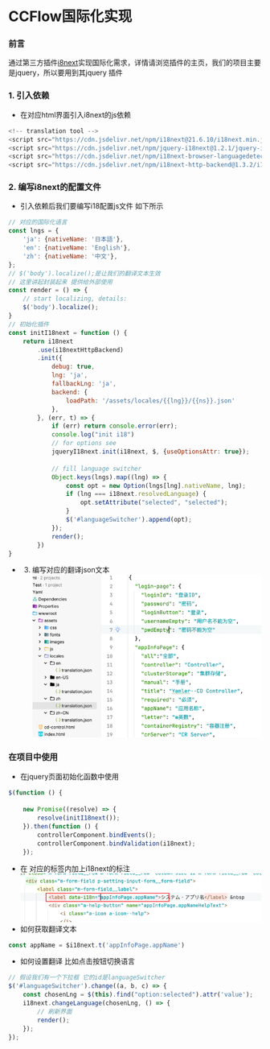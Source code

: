 # CCFlow国际化实现
### 前言
通过第三方插件[i8next](https://www.i18next.com/)实现国际化需求，详情请浏览插件的主页，我们的项目主要是jquery，所以要用到其jquery 插件
### 1. 引入依赖
- 在对应html界面引入i8next的js依赖
```javascript
<!-- translation tool -->
<script src="https://cdn.jsdelivr.net/npm/i18next@21.6.10/i18next.min.js"></script>
<script src="https://cdn.jsdelivr.net/npm/jquery-i18next@1.2.1/jquery-i18next.min.js"></script>
<script src="https://cdn.jsdelivr.net/npm/i18next-browser-languagedetector@6.1.3/i18nextBrowserLanguageDetector.min.js"></script>
<script src="https://cdn.jsdelivr.net/npm/i18next-http-backend@1.3.2/i18nextHttpBackend.min.js"></script>
```
### 2. 编写i8next的配置文件
- 引入依赖后我们要编写i18配置js文件 如下所示
```javascript
// 对应的国际化语言
const lngs = {
    'ja': {nativeName: '日本語'},
    'en': {nativeName: 'English'},
    'zh': {nativeName: '中文'},
};
// $('body').localize();是让我们的翻译文本生效
// 这里讲起封装起来 提供给外部使用
const render = () => {
    // start localizing, details:
    $('body').localize();
}
// 初始化插件
const initI18next = function () {
    return i18next
        .use(i18nextHttpBackend)
        .init({
            debug: true,
            lng: 'ja',
            fallbackLng: 'ja',
            backend: {
                loadPath: '/assets/locales/{{lng}}/{{ns}}.json'
            },
        }, (err, t) => {
            if (err) return console.error(err);
            console.log("init i18")
            // for options see
            jqueryI18next.init(i18next, $, {useOptionsAttr: true});

            // fill language switcher
            Object.keys(lngs).map((lng) => {
                const opt = new Option(lngs[lng].nativeName, lng);
                if (lng === i18next.resolvedLanguage) {
                    opt.setAttribute("selected", "selected");
                }
                $('#languageSwitcher').append(opt);
            });
            render();
        })
}
```
- 3. 编写对应的翻译json文本
![img.png](img1/img.png)
### 在项目中使用
- 在jquery页面初始化函数中使用
```javascript
$(function () {

    new Promise((resolve) => {
        resolve(initI18next());
    }).then(function () {
        controllerComponent.bindEvents();
        controllerComponent.bindValidation(i18next);
    });
```
- 在 对应的标签内加上i18next的标注
![img.png](img1/img1.png)
- 如何获取翻译文本
```javascript
const appName = $i18next.t('appInfoPage.appName')
```
- 如何设置翻译 比如点击按钮切换语言
```javascript
// 假设我们有一个下拉框 它的id是languageSwitcher
$('#languageSwitcher').change((a, b, c) => {
    const chosenLng = $(this).find("option:selected").attr('value');
    i18next.changeLanguage(chosenLng, () => {
        // 刷新界面
        render();
    });
});
```

